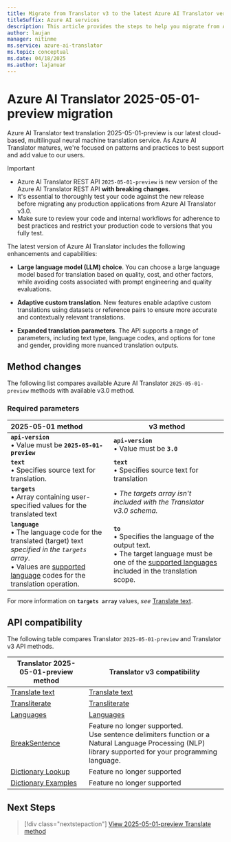 ```yaml
---
title: Migrate from Translator v3 to the latest Azure AI Translator version.
titleSuffix: Azure AI services
description: This article provides the steps to help you migrate from Azure AI Translator v3 to  2025-05-01-preview Text translation API.
author: laujan
manager: nitinme
ms.service: azure-ai-translator
ms.topic: conceptual
ms.date: 04/18/2025
ms.author: lajanuar
---
```


# Azure AI Translator 2025-05-01-preview migration

Azure AI Translator text translation 2025-05-01-preview is our latest cloud-based, multilingual neural machine translation service. As Azure AI Translator matures, we're focused on patterns and practices to best support and add value to our users.

>[!IMPORTANT]
> * Azure AI Translator REST API `2025-05-01-preview` is new version of the Azure AI Translator REST API **with breaking changes**.
> * It's essential to thoroughly test your code against the new release before migrating any production applications from Azure AI Translator v3.0.
> * Make sure to review your code and internal workflows for adherence to best practices and restrict your production code to versions that you fully test.


The latest version of Azure AI Translator includes the following enhancements and capabilities:

 * **Large language model (LLM) choice**. You can choose a large language model based for translation based on quality, cost, and other factors, while avoiding costs associated with prompt engineering and quality evaluations.

* **Adaptive custom translation**. New features enable adaptive custom translations using datasets or reference pairs to ensure more accurate and contextually relevant translations.

* **Expanded translation parameters**. The API supports a range of parameters, including text type, language codes, and options for tone and gender, providing more nuanced translation outputs.

## Method changes

The following list compares available Azure AI Translator `2025-05-01-preview` methods with available v3.0 method.

### Required parameters

|2025-05-01 method|v3 method|
|:---|---|
|**`api-version`**<br>&bullet; Value must be **`2025-05-01-preview`** |**`api-version`**<br>&bullet; Value must be **`3.0`**|
|**`text`**<br>&bullet; Specifies source text for translation. | **`text`**<br>&bullet; Specifies source text for translation|
|**`targets`**<br>&bullet; Array containing user-specified values for the translated text|&bullet; *The targets array isn't included with the Translator v3.0 schema.*|
|**`language`**<br>&bullet; The language code for the translated (target) text *specified in the `targets` array*. <br> &bullet; Values are [supported language](../../language-support.md) codes for the translation operation.|**`to`**<br>&bullet; Specifies the language of the output text.<br>&bullet; The target language must be one of the [supported languages](../../language-support.md#translation) included in the translation scope.|

For more information on **`targets array`** values, *see* [Translate text](../reference/latest/translate-api.md).

## API compatibility

The following table compares Translator `2025-05-01-preview` and Translator v3 API methods.

|Translator 2025-05-01-preview method|Translator v3 compatibility|
|---|---|
|[Translate text](../reference/latest/translate-api.md)|[Translate text](../reference/v3/translate.md)|
|[Transliterate](../reference/latest/transliterate-api.md)|[Transliterate](../reference/v3/transliterate.md)|
|[Languages](../reference/latest/get-languages.md)|[Languages](../reference/v3/languages.md)|
[BreakSentence](../reference/v3/break-sentence.md)|Feature no longer supported.<br>Use sentence delimiters function or a Natural Language Processing (NLP) library supported for your programming language.|
[Dictionary Lookup](../reference/v3/dictionary-lookup.md)|Feature no longer supported|
|[Dictionary Examples](../reference/v3/dictionary-examples.md)|Feature no longer supported|


## Next Steps

> [!div class="nextstepaction"]
> [View 2025-05-01-preview Translate method](../reference/latest/translate-api.md)
